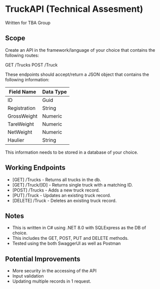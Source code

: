 # TruckAPI (Technical Assesment)
Written for TBA Group 

## Scope

Create an API in the framework/language of your choice that contains the following routes:

GET /Trucks
POST /Truck

These endpoints should accept/return a JSON object that contains the following
information:

| Field Name |Data Type  |
|--|--|
| ID | Guid |
| Registration | String |
|GrossWeight | Numeric |
| TareWeight | Numeric |
| NetWeight | Numeric |
| Haulier | String | 

This information needs to be stored in a database of your choice.

## Working Endpoints
- [GET] /Trucks  - Returns all trucks in the db.
- [GET] /Truck/[ID] - Returns single truck with a matching ID.
- [POST] /Trucks - Adds a new truck record.
- [PUT] /Truck - Updates an existing truck record.
- [DELETE] /Truck - Deletes an existing truck record.

 ## Notes
 - This is written in C# using .NET 8.0 with SQLExpress as the DB of choice.
- This includes the GET, POST, PUT and DELETE methods.
- Tested using the both SwaggerUI as well as Postman

## Potential Improvements
- More security in the accessing of the API
- Input validation
- Updating multiple records in 1 request.
 